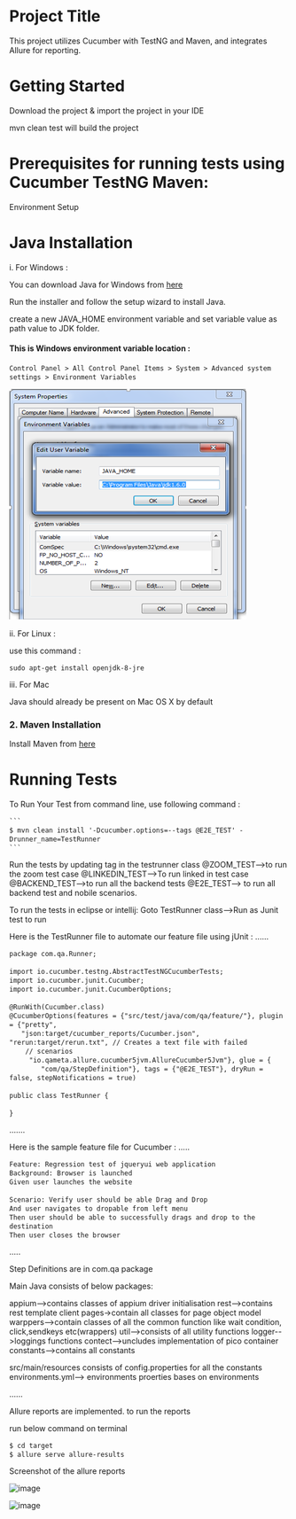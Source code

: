 # Project Title

This project utilizes Cucumber with TestNG and Maven, and integrates Allure for reporting.

# Getting Started

Download the project & import the project in your IDE

mvn clean test will build the project


# Prerequisites for running tests using Cucumber TestNG Maven:

Environment Setup

# Java Installation

i.   For Windows :

You can download Java for Windows from [here](http://www.java.com/en/download/manual.jsp)

Run the installer and follow the setup wizard to install Java.

create a new JAVA_HOME environment variable and set variable value as path value to JDK folder.

#### This is Windows environment variable location :
   ```
   Control Panel > All Control Panel Items > System > Advanced system settings > Environment Variables
   ```

![altext](https://github.com/akchugh1/images/blob/main/Img1.png)

ii. For Linux :

use this command :
   ```
   sudo apt-get install openjdk-8-jre
   ```
iii. For Mac

Java should already be present on Mac OS X by default

### 2. Maven Installation

Install Maven from [here](https://maven.apache.org/install.html)

# Running Tests

To Run Your Test from command line, use following command :

    ```
    $ mvn clean install '-Dcucumber.options=--tags @E2E_TEST' -Drunner_name=TestRunner 
    ```

Run the tests by updating tag in the testrunner class
@ZOOM_TEST-->to run the zoom test case
@LINKEDIN_TEST-->To run linked in test case
@BACKEND_TEST-->to run all the backend tests
@E2E_TEST--> to run all backend test and nobile scenarios.

To run the tests in eclipse or intellij:
Goto TestRunner class-->Run as Junit test to run 

Here is the TestRunner file to automate our feature file using jUnit :
......

	package com.qa.Runner;

	import io.cucumber.testng.AbstractTestNGCucumberTests;
	import io.cucumber.junit.Cucumber;
	import io.cucumber.junit.CucumberOptions;

	@RunWith(Cucumber.class)
	@CucumberOptions(features = {"src/test/java/com/qa/feature/"}, plugin = {"pretty",
       "json:target/cucumber_reports/Cucumber.json", "rerun:target/rerun.txt", // Creates a text file with failed
        // scenarios
         "io.qameta.allure.cucumber5jvm.AllureCucumber5Jvm"}, glue = {
            "com/qa/StepDefinition"}, tags = {"@E2E_TEST"}, dryRun = false, stepNotifications = true)
           
	public class TestRunner {

	}

.......

Here is the sample feature file for Cucumber :
.....

	Feature: Regression test of jqueryui web application
	Background: Browser is launched
	Given user launches the website

	Scenario: Verify user should be able Drag and Drop
	And user navigates to dropable from left menu
	Then user should be able to successfully drags and drop to the destination
	Then user closes the browser

.....

Step Definitions are in com.qa package

Main Java consists of below packages:

appium-->contains classes of appium driver initialisation
rest-->contains rest template client
pages->contain all classes for page object model
warppers-->contain classes of all the common function like wait condition, click,sendkeys etc(wrappers)
util-->consists of all utility functions
logger-->loggings functions
contect-->uncludes implementation of pico container
constants-->contains all constants

src/main/resources consists of config.properties for all the constants
environments.yml--> environments proerties bases on environments

......



Allure reports are implemented. 
to run the reports

run below command on terminal

	$ cd target
    $ allure serve allure-results


 Screenshot of the allure reports

![image](hhttps://github.com/akchugh1/images/blob/main/Screenshot1.png)

![image](hhttps://github.com/akchugh1/images/blob/main/Screenshot2.png)



	
